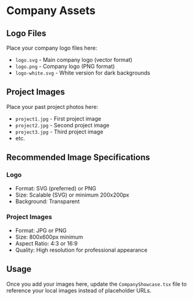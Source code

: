 # Company Assets

## Logo Files
Place your company logo files here:
- `logo.svg` - Main company logo (vector format)
- `logo.png` - Company logo (PNG format)
- `logo-white.svg` - White version for dark backgrounds

## Project Images
Place your past project photos here:
- `project1.jpg` - First project image
- `project2.jpg` - Second project image
- `project3.jpg` - Third project image
- etc.

## Recommended Image Specifications

### Logo
- Format: SVG (preferred) or PNG
- Size: Scalable (SVG) or minimum 200x200px
- Background: Transparent

### Project Images
- Format: JPG or PNG
- Size: 800x600px minimum
- Aspect Ratio: 4:3 or 16:9
- Quality: High resolution for professional appearance

## Usage
Once you add your images here, update the `CompanyShowcase.tsx` file to reference your local images instead of placeholder URLs.
